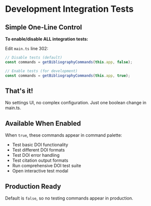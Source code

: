 # Development Integration Tests

## Simple One-Line Control

**To enable/disable ALL integration tests:**

Edit `main.ts` line 302:

```typescript
// Disable tests (default)
const commands = getBibliographyCommands(this.app, false);

// Enable tests (for development)
const commands = getBibliographyCommands(this.app, true);
```

## That's it!

No settings UI, no complex configuration. Just one boolean change in main.ts.

## Available When Enabled

When `true`, these commands appear in command palette:
- Test basic DOI functionality
- Test different DOI formats
- Test DOI error handling
- Test citation output formats
- Run comprehensive DOI test suite
- Open interactive test modal

## Production Ready

Default is `false`, so no testing commands appear in production.